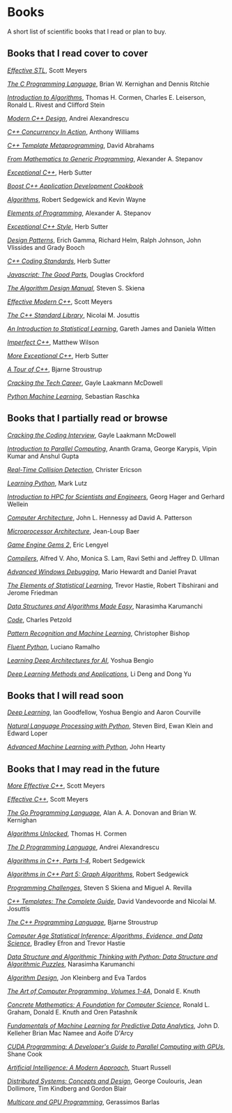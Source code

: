 # Books

A short list of scientific books that I read or plan to buy. 

## Books that I read cover to cover


[*Effective STL*](https://www.amazon.com/Effective-STL-Specific-Standard-Template/dp/0201749629/ref=sr_1_1?ie=UTF8&qid=1480103587&sr=8-1&keywords=Effective+STL%2C), 
Scott Meyers

[*The C Programming Language*](https://www.amazon.com/Programming-Language-Brian-W-Kernighan/dp/0131103628/ref=sr_1_1?ie=UTF8&qid=1480103601&sr=8-1&keywords=C+Programming+Language), 
Brian W. Kernighan and Dennis Ritchie

[*Introduction to Algorithms*](https://www.amazon.com/Introduction-Algorithms-3rd-MIT-Press/dp/0262033844/ref=sr_1_1?ie=UTF8&qid=1480103315&sr=8-1&keywords=Introduction+to+Algorithms), 
Thomas H. Cormen, Charles E. Leiserson, Ronald L. Rivest and Clifford Stein

[*Modern C++ Design*](https://www.amazon.com/Modern-Design-Generic-Programming-Patterns/dp/0201704315/ref=sr_1_1?ie=UTF8&qid=1480103633&sr=8-1&keywords=Modern+C%2B%2B+Design), 
Andrei Alexandrescu

[*C++ Concurrency In Action*](https://www.amazon.com/C-Concurrency-Action-Practical-Multithreading/dp/1933988770/ref=sr_1_1?ie=UTF8&qid=1480103666&sr=8-1&keywords=C%2B%2B+Concurrency+In+Action), 
Anthony Williams

[*C++ Template Metaprogramming*](https://www.amazon.com/Template-Metaprogramming-Concepts-Techniques-Beyond/dp/0321227255/ref=sr_1_1?ie=UTF8&qid=1480103676&sr=8-1&keywords=C%2B%2B+Template+Metaprogramming),
David Abrahams

[*From Mathematics to Generic Programming*](https://www.amazon.com/Mathematics-Generic-Programming-Alexander-Stepanov/dp/0321942043/ref=sr_1_1?ie=UTF8&qid=1480103693&sr=8-1&keywords=From+Mathematics+to+Generic+Programming), 
Alexander A. Stepanov 

[*Exceptional C++*](https://www.amazon.com/Exceptional-Engineering-Programming-Problems-Solutions/dp/0201615622/ref=sr_1_1?ie=UTF8&qid=1480103721&sr=8-1&keywords=Exceptional+C%2B%2B),
Herb Sutter

[*Boost C++ Application Development Cookbook*](https://www.amazon.com/Boost-C-Application-Development-Cookbook/dp/1849514887/ref=sr_1_1?ie=UTF8&qid=1480103743&sr=8-1&keywords=Boost+C%2B%2B+Application+Development+Cookbook)

[*Algorithms*](https://www.amazon.com/Algorithms-Robert-Sedgewick-ebook/dp/B004P8J1NA/ref=sr_1_1?ie=UTF8&qid=1480103755&sr=8-1&keywords=Algorithms%2C+Wayne+Sedgewick),
Robert Sedgewick and Kevin Wayne

[*Elements of Programming*](https://www.amazon.com/Elements-Programming-Alexander-Stepanov/dp/032163537X/ref=sr_1_1?ie=UTF8&qid=1480103777&sr=8-1&keywords=Elements+of+Programming),
Alexander A. Stepanov

[*Exceptional C++ Style*](https://www.amazon.com/Exceptional-Style-Engineering-Programming-Solutions/dp/0201760428/ref=sr_1_1?ie=UTF8&qid=1480103790&sr=8-1&keywords=Exceptional+C%2B%2B+Style), 
Herb Sutter

[*Design Patterns*](https://www.amazon.com/Design-Patterns-Elements-Reusable-Object-Oriented/dp/0201633612/ref=sr_1_1?ie=UTF8&qid=1480103802&sr=8-1&keywords=Design+Patterns),
Erich Gamma, Richard Helm, Ralph Johnson, John Vlissides and Grady Booch

[*C++ Coding Standards*](https://www.amazon.com/Coding-Standards-Rules-Guidelines-Practices/dp/0321113586/ref=sr_1_1?ie=UTF8&qid=1480103821&sr=8-1&keywords=C%2B%2B+Coding+Standards), 
Herb Sutter 

[*Javascript: The Good Parts*](https://www.amazon.com/JavaScript-Good-Parts-Douglas-Crockford/dp/0596517742/ref=sr_1_1?ie=UTF8&qid=1480103831&sr=8-1&keywords=Javascript%3A+The+Good+Parts),
Douglas Crockford

[*The Algorithm Design Manual*](https://www.amazon.com/Algorithm-Design-Manual-Steven-Skiena/dp/1848000693/ref=sr_1_1?ie=UTF8&qid=1480103843&sr=8-1&keywords=The+Algorithm+Design+Manual),
Steven S. Skiena

[*Effective Modern C++*](https://www.amazon.com/Effective-Modern-Specific-Ways-Improve/dp/1491903996/ref=sr_1_1?ie=UTF8&qid=1480103854&sr=8-1&keywords=Effective+Modern+C%2B%2B%2C),
Scott Meyers

[*The C++ Standard Library*](https://www.amazon.com/Standard-Library-Tutorial-Reference-2nd/dp/0321623215/ref=sr_1_1?ie=UTF8&qid=1480103877&sr=8-1&keywords=The+C%2B%2B+Standard+Library),
Nicolai M. Josuttis

[*An Introduction to Statistical Learning*](https://www.amazon.com/Introduction-Statistical-Learning-Applications-Statistics/dp/1461471370/ref=sr_1_1?ie=UTF8&qid=1480103886&sr=8-1&keywords=An+Introduction+to+Statistical+Learning),
Gareth James and Daniela Witten

[*Imperfect C++*](https://www.amazon.com/Imperfect-Practical-Solutions-Real-Life-Programming/dp/0321228774/ref=sr_1_1?ie=UTF8&qid=1480103901&sr=8-1&keywords=Imperfect+C%2B%2B),
Matthew Wilson

[*More Exceptional C++*](https://www.amazon.com/More-Exceptional-Engineering-Programming-Solutions/dp/020170434X/ref=sr_1_1?ie=UTF8&qid=1480103912&sr=8-1&keywords=More+Exceptional+C%2B%2B),
Herb Sutter

[*A Tour of C++*](https://www.amazon.com/Tour-C-Depth/dp/0321958314/ref=sr_1_1?ie=UTF8&qid=1480103019&sr=8-1&keywords=A+Tour+of+C%2B%2B), 
Bjarne Stroustrup

[*Cracking the Tech Career*](https://www.amazon.com/Cracking-Tech-Career-Insider-Microsoft/dp/1118968085/ref=sr_1_1?ie=UTF8&qid=1480103932&sr=8-1&keywords=Cracking+the+Tech+Career%2C),
Gayle Laakmann McDowell

[*Python Machine Learning*](https://www.amazon.com/Python-Machine-Learning-Sebastian-Raschka/dp/1783555130/ref=sr_1_1?ie=UTF8&qid=1480103940&sr=8-1&keywords=Python+Machine+Learning),
Sebastian Raschka


## Books that I partially read or browse

[*Cracking the Coding Interview*](https://www.amazon.com/Cracking-Coding-Interview-Programming-Questions/dp/0984782850/ref=sr_1_1?s=books&ie=UTF8&qid=1480105212&sr=1-1&keywords=Cracking+the+Coding+Interview),
Gayle Laakmann McDowell

[*Introduction to Parallel Computing*](https://www.amazon.com/Introduction-Parallel-Computing-Ananth-Grama/dp/0201648652/ref=sr_1_1?s=books&ie=UTF8&qid=1480105224&sr=1-1&keywords=Introduction+to+Parallel+Computing),
Ananth Grama, George Karypis, Vipin Kumar and Anshul Gupta 

[*Real-Time Collision Detection*](https://www.amazon.com/Real-Time-Collision-Detection-Interactive-Technology/dp/1558607323/ref=sr_1_1?s=books&ie=UTF8&qid=1480105282&sr=1-1&keywords=Real-Time+Collision+Detection),
Christer Ericson

[*Learning Python*](https://www.amazon.com/Learning-Python-5th-Mark-Lutz/dp/1449355730/ref=sr_1_1?s=books&ie=UTF8&qid=1480105293&sr=1-1&keywords=Learning+Python),
Mark Lutz

[*Introduction to HPC for Scientists and Engineers*](https://www.amazon.com/Introduction-Performance-Computing-Scientists-Computational/dp/143981192X/ref=sr_1_1?s=books&ie=UTF8&qid=1480105317&sr=1-1&keywords=Introduction+to+High+for+Scientists+and+Engineers),
Georg Hager and Gerhard Wellein

[*Computer Architecture*](https://www.amazon.com/Computer-Architecture-Fifth-Quantitative-Approach/dp/012383872X/ref=sr_1_1?s=books&ie=UTF8&qid=1480105353&sr=1-1&keywords=Computer+Architecture),
John L. Hennessy ad David A. Patterson

[*Microprocessor Architecture*](https://www.amazon.com/Microprocessor-Architecture-Simple-Pipelines-Multiprocessors/dp/0521769922/ref=sr_1_1?s=books&ie=UTF8&qid=1480105398&sr=1-1&keywords=Microprocessor+Architecture),
Jean-Loup Baer

[*Game Engine Gems 2*](https://www.amazon.com/Game-Engine-Gems-Eric-Lengyel/dp/1568814372/ref=sr_1_1?s=books&ie=UTF8&qid=1480105423&sr=1-1&keywords=Game+Engine+Gems+2),
Eric Lengyel

[*Compilers*](https://www.amazon.com/Compilers-Principles-Techniques-Tools-2nd/dp/0321486811/ref=sr_1_1?s=books&ie=UTF8&qid=1480105442&sr=1-1&keywords=Compilers),
Alfred V. Aho, Monica S. Lam, Ravi Sethi and Jeffrey D. Ullman

[*Advanced Windows Debugging*](https://www.amazon.com/Advanced-Windows-Debugging-Mario-Hewardt/dp/0321374460/ref=sr_1_1?s=books&ie=UTF8&qid=1480105495&sr=1-1&keywords=Advanced+Windows+Debugging),
Mario Hewardt and Daniel Pravat

[*The Elements of Statistical Learning*](https://www.amazon.com/Elements-Statistical-Learning-Prediction-Statistics/dp/0387848576/ref=sr_1_1?s=books&ie=UTF8&qid=1480105568&sr=1-1&keywords=The+Elements+of+Statistical+Learning),
Trevor Hastie, Robert Tibshirani and Jerome Friedman

[*Data Structures and Algorithms Made Easy*](https://www.amazon.com/Data-Structures-Algorithms-Made-Easy/dp/819324527X/ref=sr_1_1?s=books&ie=UTF8&qid=1480105611&sr=1-1&keywords=Data+Structures+and+Algorithms+Made+Easy),
Narasimha Karumanchi 

[*Code*](https://www.amazon.com/Code-Language-Computer-Hardware-Software/dp/0735611319/ref=sr_1_1?s=books&ie=UTF8&qid=1480105636&sr=1-1&keywords=Charles+Petzold),
Charles Petzold

[*Pattern Recognition and Machine Learning*](https://www.amazon.com/Pattern-Recognition-Learning-Information-Statistics/dp/0387310738/ref=sr_1_1?s=books&ie=UTF8&qid=1480105652&sr=1-1&keywords=Pattern+Recognition+and+Machine+Learning),
Christopher Bishop

[*Fluent Python*](https://www.amazon.com/Fluent-Python-Concise-Effective-Programming/dp/1491946008/ref=sr_1_1?s=books&ie=UTF8&qid=1480105670&sr=1-1&keywords=Fluent+Python),
Luciano Ramalho

[*Learning Deep Architectures for AI*](https://www.amazon.com/Learning-Architectures-Foundations-Trends-Machine/dp/1601982941/ref=sr_1_2?s=digital-text&ie=UTF8&qid=1480104634&sr=8-2&keywords=bengio+yoshua),
Yoshua Bengio

[*Deep Learning Methods and Applications*](https://www.amazon.com/Deep-Learning-Applications-Foundations-Processing/dp/1601988141/ref=sr_1_1?ie=UTF8&qid=1480104775&sr=8-1&keywords=Deep+Learning+Methods+and+Applications),
Li Deng and Dong Yu

## Books that I will read soon

[*Deep Learning*](https://www.amazon.com/Deep-Learning-Adaptive-Computation-Machine/dp/0262035618/ref=sr_1_1?ie=UTF8&qid=1480104810&sr=8-1&keywords=Yoshua+Bengio),
Ian Goodfellow, Yoshua Bengio and Aaron Courville

[*Natural Language Processing with Python*](https://www.amazon.com/Natural-Language-Processing-Python-Steven/dp/1491913428/ref=sr_1_2?ie=UTF8&qid=1480104891&sr=8-2&keywords=Natural+Language+Processing+with+Python),
Steven Bird, Ewan Klein and Edward Loper

[*Advanced Machine Learning with Python*](https://www.amazon.com/gp/product/1784398632/ref=abs_brd_tag_dp?smid=ATVPDKIKX0DER),
John Hearty

## Books that I may read in the future

[*More Effective C++*](https://www.amazon.com/More-Effective-Improve-Programs-Designs/dp/020163371X/ref=asap_bc?ie=UTF8),
Scott Meyers

[*Effective C++*](https://www.amazon.com/Effective-Specific-Improve-Programs-Designs/dp/0321334876/ref=asap_bc?ie=UTF8),
Scott Meyers

[*The Go Programming Language*](https://www.amazon.com/Programming-Language-Addison-Wesley-Professional-Computing/dp/0134190440/ref=asap_bc?ie=UTF8),
Alan A. A. Donovan and Brian W. Kernighan

[*Algorithms Unlocked*](https://www.amazon.com/Algorithms-Unlocked-Press-Thomas-Cormen/dp/0262518805/ref=la_B000AQ24AS_1_2?s=books&ie=UTF8&qid=1480105781&sr=1-2),
Thomas H. Cormen

[*The D Programming Language*](https://www.amazon.com/D-Programming-Language-Andrei-Alexandrescu/dp/0321635361/ref=asap_bc?ie=UTF8),
Andrei Alexandrescu

[*Algorithms in C++, Parts 1-4*](https://www.amazon.com/Algorithms-Parts-1-4-Fundamentals-Structure/dp/0201350882/ref=la_B000AQ4JCO_1_2?s=books&ie=UTF8&qid=1480106012&sr=1-2),
Robert Sedgewick

[*Algorithms in C++ Part 5: Graph Algorithms*](https://www.amazon.com/Algorithms-Part-Graph-3rd-Pt-5/dp/0201361183/ref=la_B000AQ4JCO_1_6?s=books&ie=UTF8&qid=1480106012&sr=1-6),
Robert Sedgewick

[*Programming Challenges*](https://www.amazon.com/Programming-Challenges-Contest-Training-Computer/dp/0387001638/ref=sr_1_2?s=books&ie=UTF8&qid=1480106119&sr=1-2),
Steven S Skiena and Miguel A. Revilla 

[*C++ Templates: The Complete Guide*](https://www.amazon.com/Templates-Complete-Guide-David-Vandevoorde/dp/0201734842/ref=la_B001ITYMY2_1_2?s=books&ie=UTF8&qid=1480106140&sr=1-2),
David Vandevoorde and Nicolai M. Josuttis 

[*The C++ Programming Language*](https://www.amazon.com/C-Programming-Language-4th/dp/0321563840/ref=la_B000AQ349S_1_1?s=books&ie=UTF8&qid=1480106180&sr=1-1),
Bjarne Stroustrup

[*Computer Age Statistical Inference: Algorithms, Evidence, and Data Science*](https://www.amazon.com/Computer-Age-Statistical-Inference-Mathematical/dp/1107149894/ref=sr_1_3?s=books&ie=UTF8&qid=1480106447&sr=1-3),
Bradley Efron and Trevor Hastie

[*Data Structure and Algorithmic Thinking with Python: Data Structure and Algorithmic Puzzles*](https://www.amazon.com/Data-Structure-Algorithmic-Thinking-Python/dp/8192107590/ref=la_B004S7ZXQM_1_2?s=books&ie=UTF8&qid=1480106522&sr=1-2),
Narasimha Karumanchi

[*Algorithm Design*](https://www.amazon.com/Algorithm-Design-Kleinberg-Tardos/dp/9332518645/ref=la_B001ILIAZ2_1_1?s=books&ie=UTF8&qid=1480107170&sr=1-1),
Jon Kleinberg and Eva Tardos

[*The Art of Computer Programming, Volumes 1-4A*](https://www.amazon.com/Computer-Programming-Volumes-1-4A-Boxed/dp/0321751043/ref=sr_1_4?ie=UTF8&qid=1480107006&sr=8-4&keywords=algorithm+knuth),
Donald E. Knuth

[*Concrete Mathematics: A Foundation for Computer Science*](https://www.amazon.com/Concrete-Mathematics-Foundation-Computer-Science/dp/0201558025/ref=sr_1_7?ie=UTF8&qid=1480107006&sr=8-7&keywords=algorithm+knuth),
Ronald L. Graham, Donald E. Knuth and Oren Patashnik

[*Fundamentals of Machine Learning for Predictive Data Analytics*](https://www.amazon.com/Fundamentals-Machine-Learning-Predictive-Analytics/dp/0262029448/ref=sr_1_3?s=books&ie=UTF8&qid=1480107213&sr=1-3&keywords=machine+learning),
John D. Kelleher Brian Mac Namee and Aoife D'Arcy

[*CUDA Programming: A Developer's Guide to Parallel Computing with GPUs*](https://www.amazon.com/CUDA-Programming-Developers-Computing-Applications/dp/0124159338/ref=sr_1_8?s=books&ie=UTF8&qid=1480107303&sr=1-8&keywords=cuda),
Shane Cook

[*Artificial Intelligence: A Modern Approach*](https://www.amazon.com/Artificial-Intelligence-Approach-Stuart-Russell/dp/9332543518/ref=sr_1_1?ie=UTF8&qid=1480107462&sr=8-1&keywords=Artificial+Intelligence%3A+A+Modern+Approach),
Stuart Russell

[*Distributed Systems: Concepts and Design*](https://www.amazon.com/Distributed-Systems-Concepts-Design-5th/dp/0132143011/ref=sr_1_1?ie=UTF8&qid=1480107444&sr=8-1&keywords=Distributed+Systems%3A+Concepts+and+Design),
George Coulouris, Jean Dollimore, Tim Kindberg and Gordon Blair

[*Multicore and GPU Programming*](https://www.amazon.com/Multicore-GPU-Programming-Integrated-Approach/dp/0124171370/ref=sr_1_1?ie=UTF8&qid=1480107398&sr=8-1&keywords=Multicore+and+GPU+Programming),
Gerassimos Barlas





